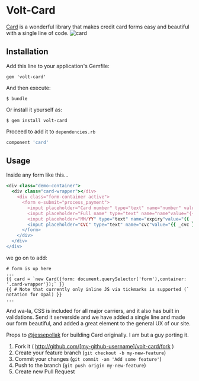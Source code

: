 # Volt-Card
[Card](http://www.github.com/jessepollak/card) is a wonderful library that makes credit card forms easy and beautiful with a single
line of code.
![card](http://i.imgur.com/qG3TenO.gif)

## Installation

Add this line to your application's Gemfile:

    gem 'volt-card'

And then execute:

    $ bundle

Or install it yourself as:

    $ gem install volt-card

Proceed to add it to `dependencies.rb`

```RUBY
component 'card'
```

## Usage

Inside any form like this...

```RUBY
<div class="demo-container">
  <div class="card-wrapper"></div>
    <div class="form-container active">
      <form e-submit="process_payment">
        <input placeholder="Card number" type="text" name="number" value="{{ _card_number }}" >
        <input placeholder="Full name" type="text" name="name"value="{{ _full_name }}" >
        <input placeholder="MM/YY" type="text" name="expiry"value="{{ _exp_date }}">
        <input placeholder="CVC" type="text" name="cvc"value="{{ _cvc }}">
      </form>
    </div>
  </div>
</div>
```

we go on to add:

```
# form is up here
...
{{ card = `new Card({form: document.querySelector('form'),container: '.card-wrapper'});` }}
{{ # Note that currently only inline JS via tickmarks is supported (` notation for Opal) }}
...
```

And wa-la, CSS is included for all major carriers, and it also has built in validations. Send
it serverside and we have added a single line and made our form beautiful, and added a great element
to the general UX of our site.

Props to [@jessepollak](http://www.twitter.com/jessepollak) for building Card originally. I am but a guy porting it.

1. Fork it ( http://github.com/[my-github-username]/volt-card/fork )
2. Create your feature branch (`git checkout -b my-new-feature`)
3. Commit your changes (`git commit -am 'Add some feature'`)
4. Push to the branch (`git push origin my-new-feature`)
5. Create new Pull Request
